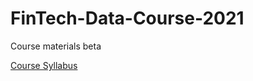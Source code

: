 # FinTech-Data-Course-2021
Course materials beta 


[Course Syllabus](https://github.com/mh-orf/FinTech-Data-Course-2021/wiki/Financial-Technology-&-Data-Innovation)

